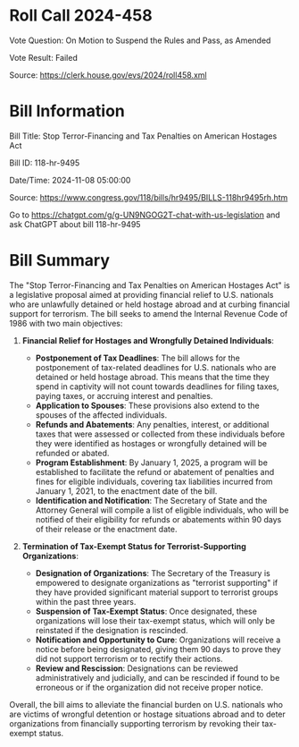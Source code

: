 # Roll Call 2024-458

Vote Question: On Motion to Suspend the Rules and Pass, as Amended

Vote Result: Failed

Source: https://clerk.house.gov/evs/2024/roll458.xml

# Bill Information

Bill Title: Stop Terror-Financing and Tax Penalties on American Hostages Act

Bill ID: 118-hr-9495

Date/Time: 2024-11-08 05:00:00

Source: https://www.congress.gov/118/bills/hr9495/BILLS-118hr9495rh.htm

Go to https://chatgpt.com/g/g-UN9NGOG2T-chat-with-us-legislation and ask ChatGPT about bill 118-hr-9495

# Bill Summary
The "Stop Terror-Financing and Tax Penalties on American Hostages Act" is a legislative proposal aimed at providing financial relief to U.S. nationals who are unlawfully detained or held hostage abroad and at curbing financial support for terrorism. The bill seeks to amend the Internal Revenue Code of 1986 with two main objectives:

1. **Financial Relief for Hostages and Wrongfully Detained Individuals**: 
   - **Postponement of Tax Deadlines**: The bill allows for the postponement of tax-related deadlines for U.S. nationals who are detained or held hostage abroad. This means that the time they spend in captivity will not count towards deadlines for filing taxes, paying taxes, or accruing interest and penalties.
   - **Application to Spouses**: These provisions also extend to the spouses of the affected individuals.
   - **Refunds and Abatements**: Any penalties, interest, or additional taxes that were assessed or collected from these individuals before they were identified as hostages or wrongfully detained will be refunded or abated.
   - **Program Establishment**: By January 1, 2025, a program will be established to facilitate the refund or abatement of penalties and fines for eligible individuals, covering tax liabilities incurred from January 1, 2021, to the enactment date of the bill.
   - **Identification and Notification**: The Secretary of State and the Attorney General will compile a list of eligible individuals, who will be notified of their eligibility for refunds or abatements within 90 days of their release or the enactment date.

2. **Termination of Tax-Exempt Status for Terrorist-Supporting Organizations**:
   - **Designation of Organizations**: The Secretary of the Treasury is empowered to designate organizations as "terrorist supporting" if they have provided significant material support to terrorist groups within the past three years.
   - **Suspension of Tax-Exempt Status**: Once designated, these organizations will lose their tax-exempt status, which will only be reinstated if the designation is rescinded.
   - **Notification and Opportunity to Cure**: Organizations will receive a notice before being designated, giving them 90 days to prove they did not support terrorism or to rectify their actions.
   - **Review and Rescission**: Designations can be reviewed administratively and judicially, and can be rescinded if found to be erroneous or if the organization did not receive proper notice.

Overall, the bill aims to alleviate the financial burden on U.S. nationals who are victims of wrongful detention or hostage situations abroad and to deter organizations from financially supporting terrorism by revoking their tax-exempt status.
